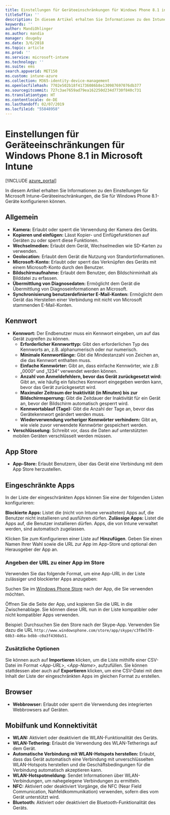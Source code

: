 ```yaml
---
title: Einstellungen für Geräteeinschränkungen für Windows Phone 8.1 in Microsoft Intune
titleSuffix: ''
description: In diesem Artikel erhalten Sie Informationen zu den Intune-Einstellungen zur Steuerung von Geräteeinstellungen und -funktionen auf Windows Phone 8.1-Geräten.
keywords: ''
author: MandiOhlinger
ms.author: mandia
manager: dougeby
ms.date: 3/6/2018
ms.topic: article
ms.prod: ''
ms.service: microsoft-intune
ms.technology: ''
ms.suite: ems
search.appverid: MET150
ms.custom: intune-azure
ms.collection: M365-identity-device-management
ms.openlocfilehash: 7702e502b18f41736086b8e130987697076db377
ms.sourcegitcommit: 727c3ae7659ad79ea162250d234d7730f840c731
ms.translationtype: HT
ms.contentlocale: de-DE
ms.lasthandoff: 02/07/2019
ms.locfileid: "55848958"
---
```

# <a name="microsoft-intune-windows-phone-81-device-restriction-settings"></a>Einstellungen für Geräteeinschränkungen für Windows Phone 8.1 in Microsoft Intune

[!INCLUDE [azure_portal](./includes/azure_portal.md)]

In diesem Artikel erhalten Sie Informationen zu den Einstellungen für Microsoft Intune-Geräteeinschränkungen, die Sie für Windows Phone 8.1-Geräte konfigurieren können.


## <a name="general"></a>Allgemein

-   **Kamera:** Erlaubt oder sperrt die Verwendung der Kamera des Geräts.
-   **Kopieren und einfügen:** Lässt Kopier- und Einfügefunktionen auf Geräten zu oder sperrt diese Funktionen.
-   **Wechselmedien:** Erlaubt dem Gerät, Wechselmedien wie SD-Karten zu verwenden.
-   **Geolocation:** Erlaubt dem Gerät die Nutzung von Standortinformationen.
-   **Microsoft-Konto:** Erlaubt oder sperrt das Verknüpfen des Geräts mit einem Microsoft-Konto durch den Benutzer.
-   **Bildschirmaufnahme:** Erlaubt dem Benutzer, den Bildschirminhalt als Bilddatei zu erfassen.
-   **Übermittlung von Diagnosedaten:** Ermöglicht dem Gerät die Übermittlung von Diagnoseinformationen an Microsoft.
-   **Synchronisierung benutzerdefinierter E-Mail-Konten:** Ermöglicht dem Gerät das Herstellen einer Verbindung mit nicht von Microsoft stammenden E-Mail-Konten.

## <a name="password"></a>Kennwort

-   **Kennwort:** Der Endbenutzer muss ein Kennwort eingeben, um auf das Gerät zugreifen zu können.
    -   **Erforderlicher Kennworttyp:** Gibt den erforderlichen Typ des Kennworts an, z.B. alphanumerisch oder nur numerisch.
    -   **Minimale Kennwortlänge:** Gibt die Mindestanzahl von Zeichen an, die das Kennwort enthalten muss.
    -   **Einfache Kennwörter:** Gibt an, dass einfache Kennwörter, wie z.B: „0000“ und „1234“ verwendet werden können.
    -   **Anzahl von Anmeldefehlern, bevor das Gerät zurückgesetzt wird:** Gibt an, wie häufig ein falsches Kennwort eingegeben werden kann, bevor das Gerät zurückgesetzt wird.
    -   **Maximaler Zeitraum der Inaktivität (in Minuten) bis zur Bildschirmsperrung:** Gibt die Zeitdauer der Inaktivität für ein Gerät an, bevor der Bildschirm automatisch gesperrt wird.
    -   **Kennwortablauf (Tage):** Gibt die Anzahl der Tage an, bevor das Gerätekennwort geändert werden muss.
    -   **Wiederverwendung vorheriger Kennwörter verhindern:** Gibt an, wie viele zuvor verwendete Kennwörter gespeichert werden.
-   **Verschlüsselung:** Schreibt vor, dass die Daten auf unterstützten mobilen Geräten verschlüsselt werden müssen.

## <a name="app-store"></a>App Store

-   **App-Store:** Erlaubt Benutzern, über das Gerät eine Verbindung mit dem App Store herzustellen.

## <a name="restricted-apps"></a>Eingeschränkte Apps

In der Liste der eingeschränkten Apps können Sie eine der folgenden Listen konfigurieren:

**Blockierte Apps:** Listet die (nicht von Intune verwalteten) Apps auf, die Benutzer nicht installieren und ausführen dürfen.
**Zulässige Apps:** Listet die Apps auf, die Benutzer installieren dürfen. Apps, die von Intune verwaltet werden, sind automatisch zugelassen.

Klicken Sie zum Konfigurieren einer Liste auf **Hinzufügen**. Geben Sie einen Namen Ihrer Wahl sowie die URL zur App im App-Store und optional den Herausgeber der App an.

### <a name="how-to-specify-the-url-to-an-app-in-the-store"></a>Angeben der URL zu einer App im Store

Verwenden Sie das folgende Format, um eine App-URL in der Liste zulässiger und blockierter Apps anzugeben:

Suchen Sie im [Windows Phone Store](https://www.microsoft.com/store/apps/windows-phone) nach der App, die Sie verwenden möchten.

Öffnen Sie die Seite der App, und kopieren Sie die URL in die Zwischenablage. Sie können diese URL nun in der Liste kompatibler oder nicht kompatibler Apps verwenden.

Beispiel: Durchsuchen Sie den Store nach der Skype-App. Verwenden Sie dazu die URL `http://www.windowsphone.com/store/app/skype/c3f8e570-68b3-4d6a-bdbb-c0a3f4360a51`.



### <a name="additional-options"></a>Zusätzliche Optionen

Sie können auch auf **Importieren** klicken, um die Liste mithilfe einer CSV-Datei im Format <*App-URL*>, <*App-Name*>, <app publisher> aufzufüllen. Sie können stattdessen aber auch auf **Exportieren** klicken, um eine CSV-Datei mit dem Inhalt der Liste der eingeschränkten Apps im gleichen Format zu erstellen.


## <a name="browser"></a>Browser

-   **Webbrowser:** Erlaubt oder sperrt die Verwendung des integrierten Webbrowsers auf Geräten.

## <a name="cellular-and-connectivity"></a>Mobilfunk und Konnektivität

-   **WLAN:** Aktiviert oder deaktiviert die WLAN-Funktionalität des Geräts.
-   **WLAN-Tethering:** Erlaubt die Verwendung des WLAN-Tetherings auf dem Gerät.
-   **Automatische Verbindung mit WLAN-Hotspots herstellen:** Erlaubt, dass das Gerät automatisch eine Verbindung mit unverschlüsselten WLAN-Hotspots herstellen und die Geschäftsbedingungen für die Verbindung automatisch akzeptieren kann.
-   **WLAN-Hotspotmeldung:** Sendet Informationen über WLAN-Verbindungen, um nahegelegene Verbindungen zu ermitteln.
-   **NFC:** Aktiviert oder deaktiviert Vorgänge, die NFC (Near Field Communication, Nahfeldkommunikation) verwenden, sofern dies vom Gerät unterstützt wird.
-   **Bluetooth:** Aktiviert oder deaktiviert die Bluetooth-Funktionalität des Geräts.
